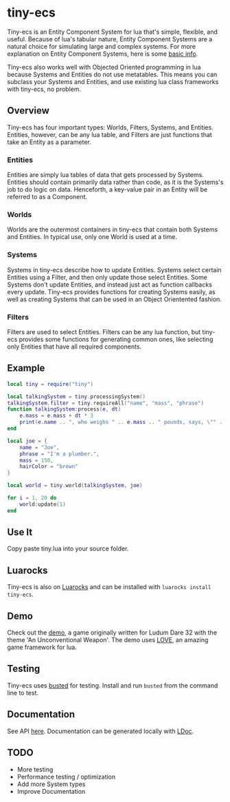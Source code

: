 # tiny-ecs #
Tiny-ecs is an Entity Component System for lua that's simple, flexible, and useful.
Because of lua's tabular nature, Entity Component Systems are a natural choice
for simulating large and complex systems. For more explanation on Entity
Component Systems, here is some
[basic info](http://en.wikipedia.org/wiki/Entity_component_system "Wikipedia").

Tiny-ecs also works well with Objected Oriented programming in lua because
Systems and Entities do not use metatables. This means you can subclass your
Systems and Entities, and use existing lua class frameworks with tiny-ecs, no problem.

## Overview ##
Tiny-ecs has four important types: Worlds, Filters, Systems, and Entities.
Entities, however, can be any lua table, and Filters are just functions that
take an Entity as a parameter.

### Entities ###
Entities are simply lua tables of data that gets processed by Systems. Entities
should contain primarily data rather than code, as it is the Systems's job to
do logic on data. Henceforth, a key-value pair in an Entity will
be referred to as a Component.

### Worlds ###
Worlds are the outermost containers in tiny-ecs that contain both Systems
and Entities. In typical use, only one World is used at a time.

### Systems ###
Systems in tiny-ecs describe how to update Entities. Systems select certain Entities
using a Filter, and then only update those select Entities. Some Systems don't
update Entities, and instead just act as function callbacks every update. Tiny-ecs
provides functions for creating Systems easily, as well as creating Systems that
can be used in an Object Orientented fashion.

### Filters ###
Filters are used to select Entities. Filters can be any lua function, but
tiny-ecs provides some functions for generating common ones, like selecting
only Entities that have all required components.

## Example ##
```lua
local tiny = require("tiny")

local talkingSystem = tiny.processingSystem()
talkingSystem.filter = tiny.requireAll("name", "mass", "phrase")
function talkingSystem:process(e, dt)
    e.mass = e.mass + dt * 3
    print(e.name .. ", who weighs " .. e.mass .. " pounds, says, \"" .. e.phrase .. "\"")
end

local joe = {
    name = "Joe",
    phrase = "I'm a plumber.",
    mass = 150,
    hairColor = "brown"
}

local world = tiny.world(talkingSystem, joe)

for i = 1, 20 do
    world:update(1)
end
```

## Use It ##
Copy paste tiny.lua into your source folder.

## Luarocks ##
Tiny-ecs is also on [Luarocks](https://luarocks.org/) and can be installed with 
`luarocks install tiny-ecs`.

## Demo ##
Check out the [demo](https://github.com/bakpakin/tiny-ecs/tree/demo-commandokibbles), a game 
originally written for Ludum Dare 32 with the theme 'An Unconventional Weapon'. The demo uses 
[LOVE](https://love2d.org/), an amazing game framework for lua.

## Testing ##
Tiny-ecs uses [busted](http://olivinelabs.com/busted/) for testing. Install and run
`busted` from the command line to test.

## Documentation ##
See API [here](http://bakpakin.github.io/tiny-ecs/doc/).
Documentation can be generated locally with [LDoc](http://stevedonovan.github.io/ldoc/).

## TODO ##

* More testing
* Performance testing / optimization
* Add more System types
* Improve Documentation

